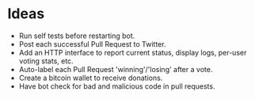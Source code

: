 # Ideas

 - Run self tests before restarting bot.
 - Post each successful Pull Request to Twitter.
 - Add an HTTP interface to report current status, display logs, per-user voting stats, etc.
 - Auto-label each Pull Request 'winning'/'losing' after a vote.
 - Create a bitcoin wallet to receive donations.
 - Have bot check for bad and malicious code in pull requests.
